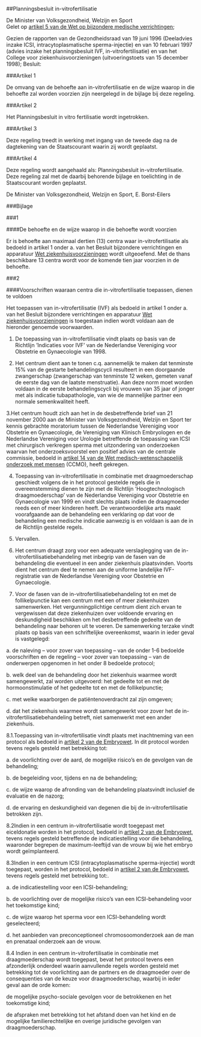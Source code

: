 <meta http-equiv='Content-Type' content='text/html; charset=utf-8' />

##Planningsbesluit in-vitrofertilisatie

De Minister van Volksgezondheid, Welzijn en Sport  
Gelet op [artikel 5 van de Wet op bijzondere medische verrichtingen](../../../../wet/wet/op/bijzondere/medische/verrichtingen/BWBR0008974/README.md);

Gezien de rapporten van de Gezondheidsraad van 19 juni 1996 (Deeladvies inzake ICSI, intracytoplasmatische sperma-injectie) en van 10 februari 1997 (advies inzake het planningsbesluit IVF, in-vitrofertilisatie) en van het College voor ziekenhuisvoorzieningen (uitvoeringstoets van 15 december 1998);
Besluit:     

###Artikel  1  

De omvang van de behoefte aan in-vitrofertilisatie en de wijze waarop in die behoefte zal worden voorzien zijn neergelegd in de bijlage bij deze regeling.  

###Artikel  2  

Het Planningsbesluit in vitro fertilisatie wordt ingetrokken.  

###Artikel  3  

Deze regeling treedt in werking met ingang van de tweede dag na de dagtekening van de Staatscourant waarin zij wordt geplaatst.  

###Artikel  4  

Deze regeling wordt aangehaald als: Planningsbesluit in-vitrofertilisatie. 
Deze regeling zal met de daarbij behorende bijlage en toelichting in de Staatscourant worden geplaatst.   

De 
Minister van Volksgezondheid, Welzijn en Sport, 
E. Borst-Eilers     

###Bijlage  

###1  

####De behoefte en de wijze waarop in die behoefte wordt voorzien

Er is behoefte aan maximaal dertien (13) centra waar in-vitrofertilisatie als bedoeld in artikel 1 onder a. van het Besluit bijzondere verrichtingen en apparatuur [Wet ziekenhuisvoorzieningen](../../../../wet/wet/ziekenhuisvoorzieningen/BWBR0002753/README.md) wordt uitgeoefend. Met de thans beschikbare 13 centra wordt voor de komende tien jaar voorzien in de behoefte.  

###2  

####Voorschriften waaraan centra die in-vitrofertilisatie toepassen, dienen te voldoen

Het toepassen van in-vitrofertilisatie (IVF) als bedoeld in artikel 1 onder a. van het Besluit bijzondere verrichtingen en apparatuur [Wet ziekenhuisvoorzieningen](../../../../wet/wet/ziekenhuisvoorzieningen/BWBR0002753/README.md) is toegestaan indien wordt voldaan aan de hieronder genoemde voorwaarden. 

1. De toepassing van in-vitrofertilisatie vindt plaats op basis van de Richtlijn ’Indicaties voor IVF’ van de Nederlandse Vereniging voor Obstetrie en Gynaecologie van 1998.

2. Het centrum dient aan te tonen c.q. aannemelijk te maken dat tenminste 15% van de gestarte behandelingscycli resulteert in een doorgaande zwangerschap (zwangerschap van tenminste 12 weken, gemeten vanaf de eerste dag van de laatste menstruatie). Aan deze norm moet worden voldaan in de eerste behandelingscycli bij vrouwen van 35 jaar of jonger met als indicatie tubapathologie, van wie de mannelijke partner een normale semenkwaliteit heeft.

3.Het centrum houdt zich aan het in de desbetreffende brief van 21 november 2000 aan de Minister van Volksgezondheid, Welzijn en Sport ter kennis gebrachte moratorium tussen de Nederlandse Vereniging voor Obstetrie en Gynaecologie, de Vereniging van Klinisch Embryologen en de Nederlandse Vereniging voor Urologie betreffende de toepassing van ICSI met chirurgisch verkregen sperma met uitzondering van onderzoeken waarvan het onderzoeksvoorstel een positief advies van de centrale commissie, bedoeld in [artikel 14 van de Wet medisch-wetenschappelijk onderzoek met mensen](../../../../wet/wet/medisch-wetenschappelijk/onderzoek/met/mensen/BWBR0009408/README.md) (CCMO), heeft gekregen. 

4. Toepassing van in-vitrofertilisatie in combinatie met draagmoederschap geschiedt volgens de in het protocol gestelde regels die in overeenstemming dienen te zijn met de Richtlijn ’Hoogtechnologisch draagmoederschap’ van de Nederlandse Vereniging voor Obstetrie en Gynaecologie van 1999 en vindt slechts plaats indien de draagmoeder reeds een of meer kinderen heeft. De verantwoordelijke arts maakt voorafgaande aan de behandeling een verklaring op dat voor de behandeling een medische indicatie aanwezig is en voldaan is aan de in de Richtlijn gestelde regels.

5. Vervallen.

6. Het centrum draagt zorg voor een adequate verslaglegging van de in-vitrofertilisatiebehandeling met inbegrip van de fasen van de behandeling die eventueel in een ander ziekenhuis plaatsvinden. Voorts dient het centrum deel te nemen aan de uniforme landelijke IVF-registratie van de Nederlandse Vereniging voor Obstetrie en Gynaecologie.

7. Voor de fasen van de in-vitrofertilisatiebehandeling tot en met de follikelpunctie kan een centrum met een of meer ziekenhuizen samenwerken. Het vergunningplichtige centrum dient zich ervan te vergewissen dat deze ziekenhuizen over voldoende ervaring en deskundigheid beschikken om het desbetreffende gedeelte van de behandeling naar behoren uit te voeren. De samenwerking terzake vindt plaats op basis van een schriftelijke overeenkomst, waarin in ieder geval is vastgelegd: 

a.  de naleving – voor zover van toepassing – van de onder 1-6 bedoelde voorschriften en de regeling – voor zover van toepassing – van de onderwerpen opgenomen in het onder 8 bedoelde protocol; 

b.  welk deel van de behandeling door het ziekenhuis waarmee wordt samengewerkt, zal worden uitgevoerd: het gedeelte tot en met de hormoonstimulatie of het gedeelte tot en met de follikelpunctie; 

c.  met welke waarborgen de patiëntenoverdracht zal zijn omgeven; 

d.  dat het ziekenhuis waarmee wordt samengewerkt voor zover het de in-vitrofertilisatiebehandeling betreft, niet samenwerkt met een ander ziekenhuis. 

8.1.Toepassing van in-vitrofertilisatie vindt plaats met inachtneming van een protocol als bedoeld in [artikel 2 van de Embryowet](../../../../wet/embryowet/BWBR0013797/README.md). In dit protocol worden tevens regels gesteld met betrekking tot: 

a. de voorlichting over de aard, de mogelijke risico’s en de gevolgen van de behandeling;  

b. de begeleiding voor, tijdens en na de behandeling;  

c. de wijze waarop de afronding van de behandeling plaatsvindt inclusief de evaluatie en de nazorg;  

d. de ervaring en deskundigheid van degenen die bij de in-vitrofertilisatie betrokken zijn.  

8.2Indien in een centrum in-vitrofertilisatie wordt toegepast met eiceldonatie worden in het protocol, bedoeld in [artikel 2 van de Embryowet](../../../../wet/embryowet/BWBR0013797/README.md), tevens regels gesteld betreffende de indicatiestelling voor die behandeling, waaronder begrepen de maximum-leeftijd van de vrouw bij wie het embryo wordt geïmplanteerd.

8.3Indien in een centrum ICSI (intracytoplasmatische sperma-injectie) wordt toegepast, worden in het protocol, bedoeld in [artikel 2 van de Embryowet](../../../../wet/embryowet/BWBR0013797/README.md), tevens regels gesteld met betrekking tot:.

a.  de indicatiestelling voor een ICSI-behandeling; 

b.  de voorlichting over de mogelijke risico’s van een ICSI-behandeling voor het toekomstige kind; 

c.  de wijze waarop het sperma voor een ICSI-behandeling wordt geselecteerd; 

d.  het aanbieden van preconceptioneel chromosoomonderzoek aan de man en prenataal onderzoek aan de vrouw. 

8.4 Indien in een centrum in-vitrofertilisatie in combinatie met draagmoederschap wordt toegepast, bevat het protocol tevens een afzonderlijk onderdeel waarin aanvullende regels worden gesteld met betrekking tot de voorlichting aan de partners en de draagmoeder over de consequenties van de keuze voor draagmoederschap, waarbij in ieder geval aan de orde komen: 

de mogelijke psycho-sociale gevolgen voor de betrokkenen en het toekomstige kind;  

de afspraken met betrekking tot het afstand doen van het kind en de mogelijke familierechtelijke en overige juridische gevolgen van draagmoederschap.    

